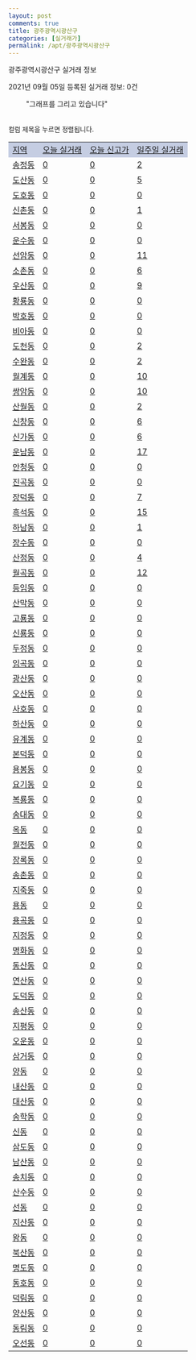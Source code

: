 ```yaml
---
layout: post
comments: true
title: 광주광역시광산구
categories: [실거래가]
permalink: /apt/광주광역시광산구
---
```


광주광역시광산구 실거래 정보

2021년 09월 05일 등록된 실거래 정보: 0건

<!--<script async src="https://pagead2.googlesyndication.com/pagead/js/adsbygoogle.js?client=ca-pub-3485438051770037"
 crossorigin="anonymous"></script>-->

<script type="text/javascript">
  google.charts.load('current', {'packages':['corechart']});
  google.charts.setOnLoadCallback(drawChart);

  function drawChart() {
    var data = google.visualization.arrayToDataTable([['거래일', '매매', '전월세', '전매'], ['21-01', 521, 644, 110], ['21-02', 449, 509, 33], ['21-03', 670, 566, 33], ['21-04', 613, 554, 51], ['21-05', 698, 574, 47], ['21-06', 627, 591, 11], ['21-07', 668, 566, 20], ['21-08', 555, 426, 5], ['21-09', 16, 27, 1]]);

    var options = {
      title: '최근 1년간 유형별 거래량 추이',
      legend: { position: 'bottom' }
    };

    setTimeout(function() {
        var chart = new google.visualization.LineChart(document.getElementById('columnchart_material'));
        chart.draw(data, (options));
        document.getElementById('loading').style.display = 'none';
        sorttable.innerSortFunction.apply(document.getElementById('week'), []);
        sorttable.innerSortFunction.apply(document.getElementById('week'), []);
    }, 200);

  }
</script>

<div id="loading" style="z-index:20; display: block; margin-left: 35px">"그래프를 그리고 있습니다"</div>
<div id="columnchart_material" style="width: 95%; margin-left: -35px; display: block"></div>
<!--<div style="width: 95%; margin-left: -35px; display: block">
      <script async src="https://pagead2.googlesyndication.com/pagead/js/adsbygoogle.js?client=ca-pub-3485438051770037"
          crossorigin="anonymous"></script>
      <ins class="adsbygoogle"
          style="display:block"
          data-ad-format="fluid"
          data-ad-layout-key="-fb+5w+4e-db+86"
          data-ad-client="ca-pub-3485438051770037"
          data-ad-slot="1827090281"></ins>
      <script>
          (adsbygoogle = window.adsbygoogle || []).push({});
      </script>
</div>-->
<br>

<font size='small' style='font-size: small;'>컬럼 제목을 누르면 정렬됩니다.</font>
<table class="sortable">
  <tr style='background-color: rgba(114, 132, 186,0.4);'>
    <td id="region"><a href="#">지역</a></td>
    <td id="today"><a href="#">오늘 실거래</a></td>
    <td id="today_new"><a href="#">오늘 신고가</a></td>
    <td id="week"><a href="#">일주일 실거래</a></td>
  </tr>

  
  <tr class="item">
    <td><a href="광주광역시광산구송정동">송정동</a></td>
    <td><a href="광주광역시광산구송정동">0</a></td>
    <td><a href="광주광역시광산구송정동">0</a></td>
    <td><a href="광주광역시광산구송정동">2</a></td>
  </tr>
    

  <tr class="item">
    <td><a href="광주광역시광산구도산동">도산동</a></td>
    <td><a href="광주광역시광산구도산동">0</a></td>
    <td><a href="광주광역시광산구도산동">0</a></td>
    <td><a href="광주광역시광산구도산동">5</a></td>
  </tr>
    

  <tr class="item">
    <td><a href="광주광역시광산구도호동">도호동</a></td>
    <td><a href="광주광역시광산구도호동">0</a></td>
    <td><a href="광주광역시광산구도호동">0</a></td>
    <td><a href="광주광역시광산구도호동">0</a></td>
  </tr>
    

  <tr class="item">
    <td><a href="광주광역시광산구신촌동">신촌동</a></td>
    <td><a href="광주광역시광산구신촌동">0</a></td>
    <td><a href="광주광역시광산구신촌동">0</a></td>
    <td><a href="광주광역시광산구신촌동">1</a></td>
  </tr>
    

  <tr class="item">
    <td><a href="광주광역시광산구서봉동">서봉동</a></td>
    <td><a href="광주광역시광산구서봉동">0</a></td>
    <td><a href="광주광역시광산구서봉동">0</a></td>
    <td><a href="광주광역시광산구서봉동">0</a></td>
  </tr>
    

  <tr class="item">
    <td><a href="광주광역시광산구운수동">운수동</a></td>
    <td><a href="광주광역시광산구운수동">0</a></td>
    <td><a href="광주광역시광산구운수동">0</a></td>
    <td><a href="광주광역시광산구운수동">0</a></td>
  </tr>
    

  <tr class="item">
    <td><a href="광주광역시광산구선암동">선암동</a></td>
    <td><a href="광주광역시광산구선암동">0</a></td>
    <td><a href="광주광역시광산구선암동">0</a></td>
    <td><a href="광주광역시광산구선암동">11</a></td>
  </tr>
    

  <tr class="item">
    <td><a href="광주광역시광산구소촌동">소촌동</a></td>
    <td><a href="광주광역시광산구소촌동">0</a></td>
    <td><a href="광주광역시광산구소촌동">0</a></td>
    <td><a href="광주광역시광산구소촌동">6</a></td>
  </tr>
    

  <tr class="item">
    <td><a href="광주광역시광산구우산동">우산동</a></td>
    <td><a href="광주광역시광산구우산동">0</a></td>
    <td><a href="광주광역시광산구우산동">0</a></td>
    <td><a href="광주광역시광산구우산동">9</a></td>
  </tr>
    

  <tr class="item">
    <td><a href="광주광역시광산구황룡동">황룡동</a></td>
    <td><a href="광주광역시광산구황룡동">0</a></td>
    <td><a href="광주광역시광산구황룡동">0</a></td>
    <td><a href="광주광역시광산구황룡동">0</a></td>
  </tr>
    

  <tr class="item">
    <td><a href="광주광역시광산구박호동">박호동</a></td>
    <td><a href="광주광역시광산구박호동">0</a></td>
    <td><a href="광주광역시광산구박호동">0</a></td>
    <td><a href="광주광역시광산구박호동">0</a></td>
  </tr>
    

  <tr class="item">
    <td><a href="광주광역시광산구비아동">비아동</a></td>
    <td><a href="광주광역시광산구비아동">0</a></td>
    <td><a href="광주광역시광산구비아동">0</a></td>
    <td><a href="광주광역시광산구비아동">0</a></td>
  </tr>
    

  <tr class="item">
    <td><a href="광주광역시광산구도천동">도천동</a></td>
    <td><a href="광주광역시광산구도천동">0</a></td>
    <td><a href="광주광역시광산구도천동">0</a></td>
    <td><a href="광주광역시광산구도천동">2</a></td>
  </tr>
    

  <tr class="item">
    <td><a href="광주광역시광산구수완동">수완동</a></td>
    <td><a href="광주광역시광산구수완동">0</a></td>
    <td><a href="광주광역시광산구수완동">0</a></td>
    <td><a href="광주광역시광산구수완동">2</a></td>
  </tr>
    

  <tr class="item">
    <td><a href="광주광역시광산구월계동">월계동</a></td>
    <td><a href="광주광역시광산구월계동">0</a></td>
    <td><a href="광주광역시광산구월계동">0</a></td>
    <td><a href="광주광역시광산구월계동">10</a></td>
  </tr>
    

  <tr class="item">
    <td><a href="광주광역시광산구쌍암동">쌍암동</a></td>
    <td><a href="광주광역시광산구쌍암동">0</a></td>
    <td><a href="광주광역시광산구쌍암동">0</a></td>
    <td><a href="광주광역시광산구쌍암동">10</a></td>
  </tr>
    

  <tr class="item">
    <td><a href="광주광역시광산구산월동">산월동</a></td>
    <td><a href="광주광역시광산구산월동">0</a></td>
    <td><a href="광주광역시광산구산월동">0</a></td>
    <td><a href="광주광역시광산구산월동">2</a></td>
  </tr>
    

  <tr class="item">
    <td><a href="광주광역시광산구신창동">신창동</a></td>
    <td><a href="광주광역시광산구신창동">0</a></td>
    <td><a href="광주광역시광산구신창동">0</a></td>
    <td><a href="광주광역시광산구신창동">6</a></td>
  </tr>
    

  <tr class="item">
    <td><a href="광주광역시광산구신가동">신가동</a></td>
    <td><a href="광주광역시광산구신가동">0</a></td>
    <td><a href="광주광역시광산구신가동">0</a></td>
    <td><a href="광주광역시광산구신가동">6</a></td>
  </tr>
    

  <tr class="item">
    <td><a href="광주광역시광산구운남동">운남동</a></td>
    <td><a href="광주광역시광산구운남동">0</a></td>
    <td><a href="광주광역시광산구운남동">0</a></td>
    <td><a href="광주광역시광산구운남동">17</a></td>
  </tr>
    

  <tr class="item">
    <td><a href="광주광역시광산구안청동">안청동</a></td>
    <td><a href="광주광역시광산구안청동">0</a></td>
    <td><a href="광주광역시광산구안청동">0</a></td>
    <td><a href="광주광역시광산구안청동">0</a></td>
  </tr>
    

  <tr class="item">
    <td><a href="광주광역시광산구진곡동">진곡동</a></td>
    <td><a href="광주광역시광산구진곡동">0</a></td>
    <td><a href="광주광역시광산구진곡동">0</a></td>
    <td><a href="광주광역시광산구진곡동">0</a></td>
  </tr>
    

  <tr class="item">
    <td><a href="광주광역시광산구장덕동">장덕동</a></td>
    <td><a href="광주광역시광산구장덕동">0</a></td>
    <td><a href="광주광역시광산구장덕동">0</a></td>
    <td><a href="광주광역시광산구장덕동">7</a></td>
  </tr>
    

  <tr class="item">
    <td><a href="광주광역시광산구흑석동">흑석동</a></td>
    <td><a href="광주광역시광산구흑석동">0</a></td>
    <td><a href="광주광역시광산구흑석동">0</a></td>
    <td><a href="광주광역시광산구흑석동">15</a></td>
  </tr>
    

  <tr class="item">
    <td><a href="광주광역시광산구하남동">하남동</a></td>
    <td><a href="광주광역시광산구하남동">0</a></td>
    <td><a href="광주광역시광산구하남동">0</a></td>
    <td><a href="광주광역시광산구하남동">1</a></td>
  </tr>
    

  <tr class="item">
    <td><a href="광주광역시광산구장수동">장수동</a></td>
    <td><a href="광주광역시광산구장수동">0</a></td>
    <td><a href="광주광역시광산구장수동">0</a></td>
    <td><a href="광주광역시광산구장수동">0</a></td>
  </tr>
    

  <tr class="item">
    <td><a href="광주광역시광산구산정동">산정동</a></td>
    <td><a href="광주광역시광산구산정동">0</a></td>
    <td><a href="광주광역시광산구산정동">0</a></td>
    <td><a href="광주광역시광산구산정동">4</a></td>
  </tr>
    

  <tr class="item">
    <td><a href="광주광역시광산구월곡동">월곡동</a></td>
    <td><a href="광주광역시광산구월곡동">0</a></td>
    <td><a href="광주광역시광산구월곡동">0</a></td>
    <td><a href="광주광역시광산구월곡동">12</a></td>
  </tr>
    

  <tr class="item">
    <td><a href="광주광역시광산구등임동">등임동</a></td>
    <td><a href="광주광역시광산구등임동">0</a></td>
    <td><a href="광주광역시광산구등임동">0</a></td>
    <td><a href="광주광역시광산구등임동">0</a></td>
  </tr>
    

  <tr class="item">
    <td><a href="광주광역시광산구산막동">산막동</a></td>
    <td><a href="광주광역시광산구산막동">0</a></td>
    <td><a href="광주광역시광산구산막동">0</a></td>
    <td><a href="광주광역시광산구산막동">0</a></td>
  </tr>
    

  <tr class="item">
    <td><a href="광주광역시광산구고룡동">고룡동</a></td>
    <td><a href="광주광역시광산구고룡동">0</a></td>
    <td><a href="광주광역시광산구고룡동">0</a></td>
    <td><a href="광주광역시광산구고룡동">0</a></td>
  </tr>
    

  <tr class="item">
    <td><a href="광주광역시광산구신룡동">신룡동</a></td>
    <td><a href="광주광역시광산구신룡동">0</a></td>
    <td><a href="광주광역시광산구신룡동">0</a></td>
    <td><a href="광주광역시광산구신룡동">0</a></td>
  </tr>
    

  <tr class="item">
    <td><a href="광주광역시광산구두정동">두정동</a></td>
    <td><a href="광주광역시광산구두정동">0</a></td>
    <td><a href="광주광역시광산구두정동">0</a></td>
    <td><a href="광주광역시광산구두정동">0</a></td>
  </tr>
    

  <tr class="item">
    <td><a href="광주광역시광산구임곡동">임곡동</a></td>
    <td><a href="광주광역시광산구임곡동">0</a></td>
    <td><a href="광주광역시광산구임곡동">0</a></td>
    <td><a href="광주광역시광산구임곡동">0</a></td>
  </tr>
    

  <tr class="item">
    <td><a href="광주광역시광산구광산동">광산동</a></td>
    <td><a href="광주광역시광산구광산동">0</a></td>
    <td><a href="광주광역시광산구광산동">0</a></td>
    <td><a href="광주광역시광산구광산동">0</a></td>
  </tr>
    

  <tr class="item">
    <td><a href="광주광역시광산구오산동">오산동</a></td>
    <td><a href="광주광역시광산구오산동">0</a></td>
    <td><a href="광주광역시광산구오산동">0</a></td>
    <td><a href="광주광역시광산구오산동">0</a></td>
  </tr>
    

  <tr class="item">
    <td><a href="광주광역시광산구사호동">사호동</a></td>
    <td><a href="광주광역시광산구사호동">0</a></td>
    <td><a href="광주광역시광산구사호동">0</a></td>
    <td><a href="광주광역시광산구사호동">0</a></td>
  </tr>
    

  <tr class="item">
    <td><a href="광주광역시광산구하산동">하산동</a></td>
    <td><a href="광주광역시광산구하산동">0</a></td>
    <td><a href="광주광역시광산구하산동">0</a></td>
    <td><a href="광주광역시광산구하산동">0</a></td>
  </tr>
    

  <tr class="item">
    <td><a href="광주광역시광산구유계동">유계동</a></td>
    <td><a href="광주광역시광산구유계동">0</a></td>
    <td><a href="광주광역시광산구유계동">0</a></td>
    <td><a href="광주광역시광산구유계동">0</a></td>
  </tr>
    

  <tr class="item">
    <td><a href="광주광역시광산구본덕동">본덕동</a></td>
    <td><a href="광주광역시광산구본덕동">0</a></td>
    <td><a href="광주광역시광산구본덕동">0</a></td>
    <td><a href="광주광역시광산구본덕동">0</a></td>
  </tr>
    

  <tr class="item">
    <td><a href="광주광역시광산구용봉동">용봉동</a></td>
    <td><a href="광주광역시광산구용봉동">0</a></td>
    <td><a href="광주광역시광산구용봉동">0</a></td>
    <td><a href="광주광역시광산구용봉동">0</a></td>
  </tr>
    

  <tr class="item">
    <td><a href="광주광역시광산구요기동">요기동</a></td>
    <td><a href="광주광역시광산구요기동">0</a></td>
    <td><a href="광주광역시광산구요기동">0</a></td>
    <td><a href="광주광역시광산구요기동">0</a></td>
  </tr>
    

  <tr class="item">
    <td><a href="광주광역시광산구복룡동">복룡동</a></td>
    <td><a href="광주광역시광산구복룡동">0</a></td>
    <td><a href="광주광역시광산구복룡동">0</a></td>
    <td><a href="광주광역시광산구복룡동">0</a></td>
  </tr>
    

  <tr class="item">
    <td><a href="광주광역시광산구송대동">송대동</a></td>
    <td><a href="광주광역시광산구송대동">0</a></td>
    <td><a href="광주광역시광산구송대동">0</a></td>
    <td><a href="광주광역시광산구송대동">0</a></td>
  </tr>
    

  <tr class="item">
    <td><a href="광주광역시광산구옥동">옥동</a></td>
    <td><a href="광주광역시광산구옥동">0</a></td>
    <td><a href="광주광역시광산구옥동">0</a></td>
    <td><a href="광주광역시광산구옥동">0</a></td>
  </tr>
    

  <tr class="item">
    <td><a href="광주광역시광산구월전동">월전동</a></td>
    <td><a href="광주광역시광산구월전동">0</a></td>
    <td><a href="광주광역시광산구월전동">0</a></td>
    <td><a href="광주광역시광산구월전동">0</a></td>
  </tr>
    

  <tr class="item">
    <td><a href="광주광역시광산구장록동">장록동</a></td>
    <td><a href="광주광역시광산구장록동">0</a></td>
    <td><a href="광주광역시광산구장록동">0</a></td>
    <td><a href="광주광역시광산구장록동">0</a></td>
  </tr>
    

  <tr class="item">
    <td><a href="광주광역시광산구송촌동">송촌동</a></td>
    <td><a href="광주광역시광산구송촌동">0</a></td>
    <td><a href="광주광역시광산구송촌동">0</a></td>
    <td><a href="광주광역시광산구송촌동">0</a></td>
  </tr>
    

  <tr class="item">
    <td><a href="광주광역시광산구지죽동">지죽동</a></td>
    <td><a href="광주광역시광산구지죽동">0</a></td>
    <td><a href="광주광역시광산구지죽동">0</a></td>
    <td><a href="광주광역시광산구지죽동">0</a></td>
  </tr>
    

  <tr class="item">
    <td><a href="광주광역시광산구용동">용동</a></td>
    <td><a href="광주광역시광산구용동">0</a></td>
    <td><a href="광주광역시광산구용동">0</a></td>
    <td><a href="광주광역시광산구용동">0</a></td>
  </tr>
    

  <tr class="item">
    <td><a href="광주광역시광산구용곡동">용곡동</a></td>
    <td><a href="광주광역시광산구용곡동">0</a></td>
    <td><a href="광주광역시광산구용곡동">0</a></td>
    <td><a href="광주광역시광산구용곡동">0</a></td>
  </tr>
    

  <tr class="item">
    <td><a href="광주광역시광산구지정동">지정동</a></td>
    <td><a href="광주광역시광산구지정동">0</a></td>
    <td><a href="광주광역시광산구지정동">0</a></td>
    <td><a href="광주광역시광산구지정동">0</a></td>
  </tr>
    

  <tr class="item">
    <td><a href="광주광역시광산구명화동">명화동</a></td>
    <td><a href="광주광역시광산구명화동">0</a></td>
    <td><a href="광주광역시광산구명화동">0</a></td>
    <td><a href="광주광역시광산구명화동">0</a></td>
  </tr>
    

  <tr class="item">
    <td><a href="광주광역시광산구동산동">동산동</a></td>
    <td><a href="광주광역시광산구동산동">0</a></td>
    <td><a href="광주광역시광산구동산동">0</a></td>
    <td><a href="광주광역시광산구동산동">0</a></td>
  </tr>
    

  <tr class="item">
    <td><a href="광주광역시광산구연산동">연산동</a></td>
    <td><a href="광주광역시광산구연산동">0</a></td>
    <td><a href="광주광역시광산구연산동">0</a></td>
    <td><a href="광주광역시광산구연산동">0</a></td>
  </tr>
    

  <tr class="item">
    <td><a href="광주광역시광산구도덕동">도덕동</a></td>
    <td><a href="광주광역시광산구도덕동">0</a></td>
    <td><a href="광주광역시광산구도덕동">0</a></td>
    <td><a href="광주광역시광산구도덕동">0</a></td>
  </tr>
    

  <tr class="item">
    <td><a href="광주광역시광산구송산동">송산동</a></td>
    <td><a href="광주광역시광산구송산동">0</a></td>
    <td><a href="광주광역시광산구송산동">0</a></td>
    <td><a href="광주광역시광산구송산동">0</a></td>
  </tr>
    

  <tr class="item">
    <td><a href="광주광역시광산구지평동">지평동</a></td>
    <td><a href="광주광역시광산구지평동">0</a></td>
    <td><a href="광주광역시광산구지평동">0</a></td>
    <td><a href="광주광역시광산구지평동">0</a></td>
  </tr>
    

  <tr class="item">
    <td><a href="광주광역시광산구오운동">오운동</a></td>
    <td><a href="광주광역시광산구오운동">0</a></td>
    <td><a href="광주광역시광산구오운동">0</a></td>
    <td><a href="광주광역시광산구오운동">0</a></td>
  </tr>
    

  <tr class="item">
    <td><a href="광주광역시광산구삼거동">삼거동</a></td>
    <td><a href="광주광역시광산구삼거동">0</a></td>
    <td><a href="광주광역시광산구삼거동">0</a></td>
    <td><a href="광주광역시광산구삼거동">0</a></td>
  </tr>
    

  <tr class="item">
    <td><a href="광주광역시광산구양동">양동</a></td>
    <td><a href="광주광역시광산구양동">0</a></td>
    <td><a href="광주광역시광산구양동">0</a></td>
    <td><a href="광주광역시광산구양동">0</a></td>
  </tr>
    

  <tr class="item">
    <td><a href="광주광역시광산구내산동">내산동</a></td>
    <td><a href="광주광역시광산구내산동">0</a></td>
    <td><a href="광주광역시광산구내산동">0</a></td>
    <td><a href="광주광역시광산구내산동">0</a></td>
  </tr>
    

  <tr class="item">
    <td><a href="광주광역시광산구대산동">대산동</a></td>
    <td><a href="광주광역시광산구대산동">0</a></td>
    <td><a href="광주광역시광산구대산동">0</a></td>
    <td><a href="광주광역시광산구대산동">0</a></td>
  </tr>
    

  <tr class="item">
    <td><a href="광주광역시광산구송학동">송학동</a></td>
    <td><a href="광주광역시광산구송학동">0</a></td>
    <td><a href="광주광역시광산구송학동">0</a></td>
    <td><a href="광주광역시광산구송학동">0</a></td>
  </tr>
    

  <tr class="item">
    <td><a href="광주광역시광산구신동">신동</a></td>
    <td><a href="광주광역시광산구신동">0</a></td>
    <td><a href="광주광역시광산구신동">0</a></td>
    <td><a href="광주광역시광산구신동">0</a></td>
  </tr>
    

  <tr class="item">
    <td><a href="광주광역시광산구삼도동">삼도동</a></td>
    <td><a href="광주광역시광산구삼도동">0</a></td>
    <td><a href="광주광역시광산구삼도동">0</a></td>
    <td><a href="광주광역시광산구삼도동">0</a></td>
  </tr>
    

  <tr class="item">
    <td><a href="광주광역시광산구남산동">남산동</a></td>
    <td><a href="광주광역시광산구남산동">0</a></td>
    <td><a href="광주광역시광산구남산동">0</a></td>
    <td><a href="광주광역시광산구남산동">0</a></td>
  </tr>
    

  <tr class="item">
    <td><a href="광주광역시광산구송치동">송치동</a></td>
    <td><a href="광주광역시광산구송치동">0</a></td>
    <td><a href="광주광역시광산구송치동">0</a></td>
    <td><a href="광주광역시광산구송치동">0</a></td>
  </tr>
    

  <tr class="item">
    <td><a href="광주광역시광산구산수동">산수동</a></td>
    <td><a href="광주광역시광산구산수동">0</a></td>
    <td><a href="광주광역시광산구산수동">0</a></td>
    <td><a href="광주광역시광산구산수동">0</a></td>
  </tr>
    

  <tr class="item">
    <td><a href="광주광역시광산구선동">선동</a></td>
    <td><a href="광주광역시광산구선동">0</a></td>
    <td><a href="광주광역시광산구선동">0</a></td>
    <td><a href="광주광역시광산구선동">0</a></td>
  </tr>
    

  <tr class="item">
    <td><a href="광주광역시광산구지산동">지산동</a></td>
    <td><a href="광주광역시광산구지산동">0</a></td>
    <td><a href="광주광역시광산구지산동">0</a></td>
    <td><a href="광주광역시광산구지산동">0</a></td>
  </tr>
    

  <tr class="item">
    <td><a href="광주광역시광산구왕동">왕동</a></td>
    <td><a href="광주광역시광산구왕동">0</a></td>
    <td><a href="광주광역시광산구왕동">0</a></td>
    <td><a href="광주광역시광산구왕동">0</a></td>
  </tr>
    

  <tr class="item">
    <td><a href="광주광역시광산구북산동">북산동</a></td>
    <td><a href="광주광역시광산구북산동">0</a></td>
    <td><a href="광주광역시광산구북산동">0</a></td>
    <td><a href="광주광역시광산구북산동">0</a></td>
  </tr>
    

  <tr class="item">
    <td><a href="광주광역시광산구명도동">명도동</a></td>
    <td><a href="광주광역시광산구명도동">0</a></td>
    <td><a href="광주광역시광산구명도동">0</a></td>
    <td><a href="광주광역시광산구명도동">0</a></td>
  </tr>
    

  <tr class="item">
    <td><a href="광주광역시광산구동호동">동호동</a></td>
    <td><a href="광주광역시광산구동호동">0</a></td>
    <td><a href="광주광역시광산구동호동">0</a></td>
    <td><a href="광주광역시광산구동호동">0</a></td>
  </tr>
    

  <tr class="item">
    <td><a href="광주광역시광산구덕림동">덕림동</a></td>
    <td><a href="광주광역시광산구덕림동">0</a></td>
    <td><a href="광주광역시광산구덕림동">0</a></td>
    <td><a href="광주광역시광산구덕림동">0</a></td>
  </tr>
    

  <tr class="item">
    <td><a href="광주광역시광산구양산동">양산동</a></td>
    <td><a href="광주광역시광산구양산동">0</a></td>
    <td><a href="광주광역시광산구양산동">0</a></td>
    <td><a href="광주광역시광산구양산동">0</a></td>
  </tr>
    

  <tr class="item">
    <td><a href="광주광역시광산구동림동">동림동</a></td>
    <td><a href="광주광역시광산구동림동">0</a></td>
    <td><a href="광주광역시광산구동림동">0</a></td>
    <td><a href="광주광역시광산구동림동">0</a></td>
  </tr>
    

  <tr class="item">
    <td><a href="광주광역시광산구오선동">오선동</a></td>
    <td><a href="광주광역시광산구오선동">0</a></td>
    <td><a href="광주광역시광산구오선동">0</a></td>
    <td><a href="광주광역시광산구오선동">0</a></td>
  </tr>
    


</table>


    